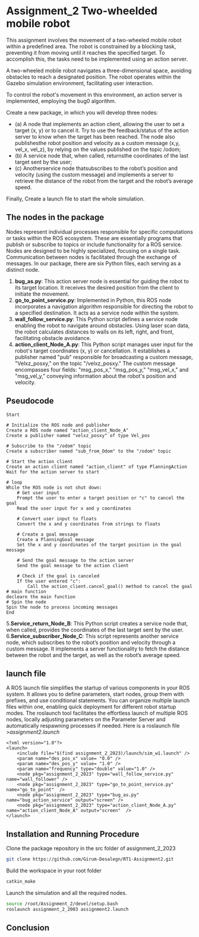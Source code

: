 Assignment_2 Two-wheelded mobile robot
======================================

This assignment involves the movement of a two-wheeled mobile robot within a predefined area. The robot is constrained by a blocking task, preventing it from moving until it reaches the specified target.
To accomplish this, the tasks need to be implemented using an action server.

A two-wheeled mobile robot navigates a three-dimensional space, avoiding obstacles to reach a designated position. The robot operates within the Gazebo simulation environment, facilitating user interaction.

To control the robot's movement in this environment, an action server is implemented, employing the bug0 algorithm.

Create a new package, in which you will develop three nodes:
- (a) A node that implements an action client, allowing the user to set a target (x, y) or to cancel it. Try to use the
feedback/status of the action server to know when the target has been reached. The node also publishesthe
robot position and velocity as a custom message (x,y, vel_x, vel_z), by relying on the values published on the
topic /odom;
- (b) A service node that, when called, returnsthe coordinates of the last target sent by the user;
- (c) Anotherservice node thatsubscribes to the robot’s position and velocity (using the custom message) and
implements a server to retrieve the distance of the robot from the target and the robot’s average speed.

Finally, Create a launch file to start the whole simulation.

The nodes in the package
------------------------
Nodes represent individual processes responsible for specific computations or tasks within the ROS ecosystem. 
These are essentially programs that publish or subscribe to topics or include functionality for a ROS service. 
Nodes are designed to be highly specialized, focusing on a single task. Communication between nodes is facilitated through the exchange of messages. 
In our package, there are six Python files, each serving as a distinct node.

1. **bug_as.py**: This action server node is essential for guiding the robot to its target location. It receives the desired position from the client to initiate the movement.
2. **go_to_point_service.py**: Implemented in Python, this ROS node incorporates a navigation algorithm responsible for directing the robot to a specified destination. It acts as a service node within the system.
3. **wall_follow_service.py**: This Python script defines a service node enabling the robot to navigate around obstacles. Using laser scan data, the robot calculates distances to walls on its left, right, and front, facilitating obstacle avoidance.
4. **action_client_Node_A.py**: This Python script manages user input for the robot's target coordinates (x, y) or cancellation. It establishes a publisher named "pub" responsible for broadcasting a custom message, "Velxz_posxy," on the topic "/velxz_posxy." The custom message encompasses four fields: "msg_pos_x," "msg_pos_y," "msg_vel_x," and "msg_vel_y," conveying information about the robot's position and velocity.

Pseudocode 
----------
    Start

    # Initialize the ROS node and publisher
    Create a ROS node named "action_client_Node_A"
    Create a publisher named "velxz_posxy" of type Vel_pos

    # Subscribe to the "/odom" topic
    Create a subscriber named "sub_from_Odom" to the "/odom" topic

    # Start the action client
    Create an action client named "action_client" of type PlanningAction
    Wait for the action server to start

    # loop
    While the ROS node is not shut down:
        # Get user input
        Prompt the user to enter a target position or "c" to cancel the goal
        Read the user input for x and y coordinates

        # Convert user input to floats
        Convert the x and y coordinates from strings to floats

        # Create a goal message
        Create a PlanningGoal message
        Set the x and y coordinates of the target position in the goal message

        # Send the goal message to the action server
        Send the goal message to the action client

        # Check if the goal is canceled
        If the user entered "c":
            Call the action_client.cancel_goal() method to cancel the goal
    # main function 
    decleare the main function
    # Spin the node
    Spin the node to process incoming messages
    End

5.**Service_return_Node_B**: This Python script creates a service node that, when called, provides the coordinates of the last target sent by the user.
6.**Service_subscriber_Node_C**: This script represents another service node, which subscribes to the robot’s position and velocity through a custom message. It implements a server functionality to fetch the distance between the robot and the target, as well as the robot’s average speed.

launch file
-----------
A ROS launch file simplifies the startup of various components in your ROS system. It allows you to define parameters, start nodes, group them with prefixes, and use conditional statements. You can organize multiple launch files within one, enabling quick deployment for different robot startup modes. The roslaunch tool facilitates the effortless launch of multiple ROS nodes, locally adjusting parameters on the Parameter Server and automatically respawning processes if needed.
Here is a roslaunch file >*assignment2.launch*

    <?xml version="1.0"?>
    <launch>
        <include file="$(find assignment_2_2023)/launch/sim_w1.launch" />
        <param name="des_pos_x" value= "0.0" />
        <param name="des_pos_y" value= "1.0" />
        <param name="frequency" type="double" value="1.0" /> 
        <node pkg="assignment_2_2023" type="wall_follow_service.py" name="wall_follower" />
        <node pkg="assignment_2_2023" type="go_to_point_service.py" name="go_to_point"  />
        <node pkg="assignment_2_2023" type="bug_as.py" name="bug_action_service" output="screen" />
        <node pkg="assignment_2_2023" type="action_client_Node_A.py" name="action_client_Node_A" output="screen"  />
    </launch>
Installation and Running Procedure
----------------------------------
Clone the package repository in the src folder of assignment_2_2023

```bash
git clone https://github.com/Girum-Desalegn/RT1-Assignment2.git
```
Build the workspace in your root folder

```bash
catkin_make 
```
Launch the simulation and all the required nodes. 
```bash
source /root/Assignment_2/devel/setup.bash
roslaunch assignment_2_2003 assignment2.launch
```
Conclusion
----------
